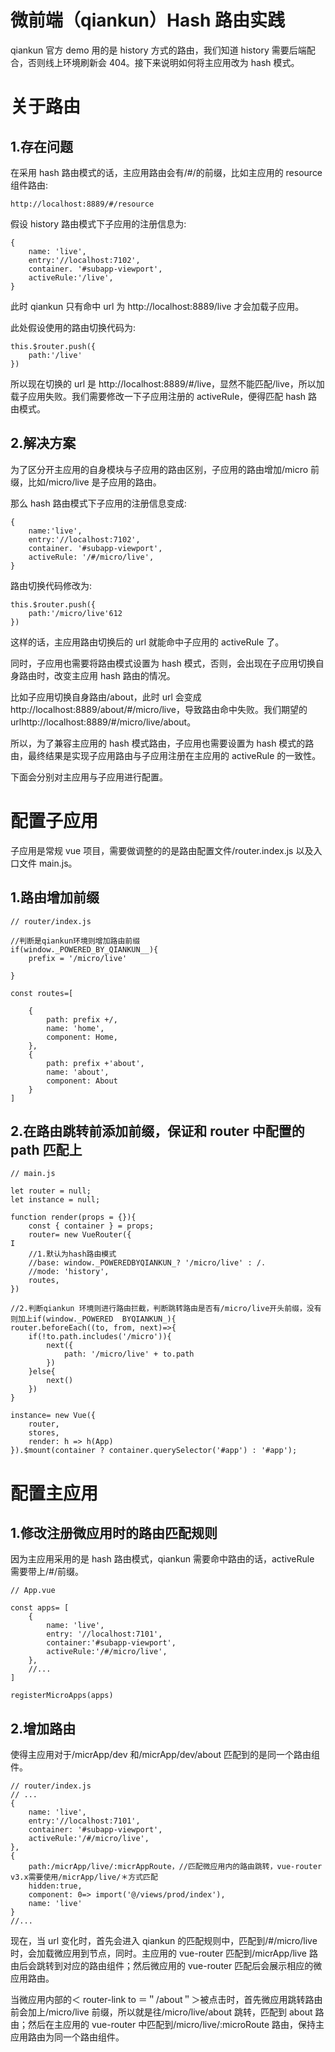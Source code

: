 # 微前端（qiankun）Hash 路由实践

qiankun 官方 demo 用的是 history 方式的路由，我们知道 history 需要后端配合，否则线上环境刷新会 404。接下来说明如何将主应用改为 hash 模式。

# 关于路由

## 1.存在问题

在采用 hash 路由模式的话，主应用路由会有/#/的前缀，比如主应用的 resource 组件路由:

```
http://localhost:8889/#/resource

```

假设 history 路由模式下子应用的注册信息为:

```
{
    name: 'live',
    entry:'//localhost:7102',
    container. '#subapp-viewport',
    activeRule:'/live',
}
```

此时 qiankun 只有命中 url 为 http://localhost:8889/live 才会加载子应用。

此处假设使用的路由切换代码为:

```
this.$router.push({
    path:'/live'
})
```

所以现在切换的 url 是 http://localhost:8889/#/live，显然不能匹配/live，所以加载子应用失败。我们需要修改一下子应用注册的 activeRule，便得匹配 hash 路由模式。

## 2.解决方案

为了区分开主应用的自身模块与子应用的路由区别，子应用的路由增加/micro 前缀，比如/micro/live 是子应用的路由。

那么 hash 路由模式下子应用的注册信息变成:

```
{
    name:'live',
    entry:'//localhost:7102',
    container. '#subapp-viewport',
    activeRule: '/#/micro/live',
}

```

路由切换代码修改为:

```
this.$router.push({
    path:'/micro/live'612
})
```

这样的话，主应用路由切换后的 url 就能命中子应用的 activeRule 了。

同时，子应用也需要将路由模式设置为 hash 模式，否则，会出现在子应用切换自身路由时，改变主应用 hash 路由的情况。

比如子应用切换自身路由/about，此时 url 会变成 http://localhost:8889/about/#/micro/live，导致路由命中失败。我们期望的 urlhttp://localhost:8889/#/micro/live/about。

所以，为了兼容主应用的 hash 模式路由，子应用也需要设置为 hash 模式的路由，最终结果是实现子应用路由与子应用注册在主应用的 activeRule 的一致性。

下面会分别对主应用与子应用进行配置。

# 配置子应用

子应用是常规 vue 项目，需要做调整的的是路由配置文件/router.index.js 以及入口文件 main.js。

## 1.路由增加前缀

```
// router/index.js

//判断是qiankun环境则增加路由前缀
if(window._POWERED_BY_QIANKUN__){
    prefix = '/micro/live'

}

const routes=[

    {
        path: prefix +/,
        name: 'home',
        component: Home,
    },
    {
        path: prefix +'about',
        name: 'about',
        component: About
    }
]
```

## 2.在路由跳转前添加前缀，保证和 router 中配置的 path 匹配上

```
// main.js

let router = null;
let instance = null;

function render(props = {}){
    const { container } = props;
    router= new VueRouter({                                              I
    //1.默认为hash路由模式
    //base: window._POWEREDBYQIANKUN_? '/micro/live' : /.
    //mode: 'history',
    routes,
})

//2.判断qiankun 环境则进行路由拦截，判断跳转路由是否有/micro/live开头前缀，没有则加上if(window._POWERED  BYQIANKUN_){
router.beforeEach((to, from, next)=>{
    if(!to.path.includes('/micro')){
        next({
            path: '/micro/live' + to.path
        })
    }else{
        next()
    })
}

instance= new Vue({
    router,
    stores,
    render: h => h(App)
}).$mount(container ? container.querySelector('#app') : '#app');

```

# 配置主应用

## 1.修改注册微应用时的路由匹配规则

因为主应用采用的是 hash 路由模式，qiankun 需要命中路由的话，activeRule 需要带上/#/前缀。

```
// App.vue

const apps= [
    {
        name: 'live',
        entry: '//localhost:7101',
        container:'#subapp-viewport',
        activeRule:'/#/micro/live',
    },
    //...
]

registerMicroApps(apps)

```

## 2.增加路由

使得主应用对于/micrApp/dev 和/micrApp/dev/about 匹配到的是同一个路由组件。

```
// router/index.js
// ...
{
    name: 'live',
    entry:'//localhost:7101',
    container: '#subapp-viewport',
    activeRule:'/#/micro/live',
},
{
    path:/micrApp/live/:micrAppRoute，//匹配微应用内的路由跳转，vue-router v3.x需要使用/micrApp/live/＊方式匹配
    hidden:true,
    component: 0=> import('@/views/prod/index'),
    name: 'live'
}
//...
```

现在，当 url 变化时，首先会进入 qiankun 的匹配规则中，匹配到/#/micro/live 时，会加载微应用到节点，同时。主应用的 vue-router 匹配到/micrApp/live 路由后会跳转到对应的路由组件；然后微应用的 vue-router 匹配后会展示相应的微应用路由。

当微应用内部的＜ router-link to ＝＂/about＂＞被点击时，首先微应用跳转路由前会加上/micro/live 前缀，所以就是往/micro/live/about 跳转，匹配到 about 路由；然后在主应用的 vue-router 中匹配到/micro/live/:microRoute 路由，保持主应用路由为同一个路由组件。
